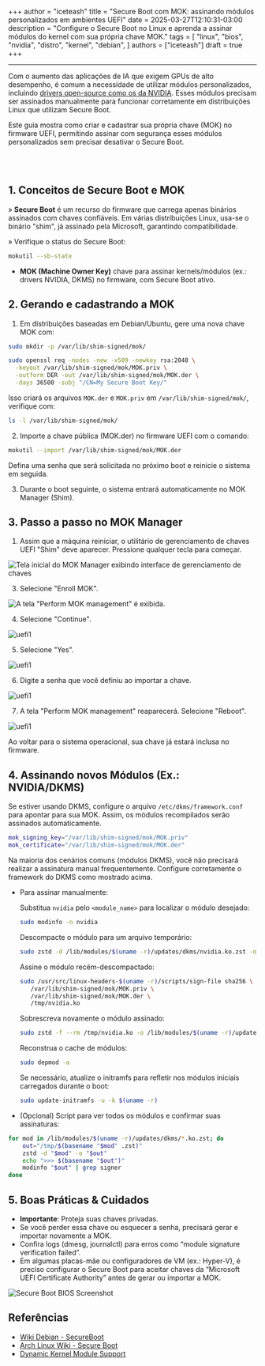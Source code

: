 +++
author = "iceteash"
title = "Secure Boot com MOK: assinando módulos personalizados em ambientes UEFI"
date = 2025-03-27T12:10:31-03:00
description = "Configure o Secure Boot no Linux e aprenda a assinar módulos do kernel com sua própria chave MOK."
tags = [
  "linux",
  "bios",
  "nvidia",
  "distro",
  "kernel",
  "debian",
]
authors = ["iceteash"]
draft = true
+++

<!--more-->
----

Com o aumento das aplicações de IA que exigem GPUs de alto desempenho, é comum a necessidade de utilizar módulos personalizados, incluindo <a href="https://github.com/NVIDIA/open-gpu-kernel-modules" target="_blank">drivers open-source como os da NVIDIA</a>. Esses módulos precisam ser assinados manualmente para funcionar corretamente em distribuições Linux que utilizam Secure Boot.

Este guia mostra como criar e cadastrar sua própria chave (MOK) no firmware UEFI, permitindo assinar com segurança esses módulos personalizados sem precisar desativar o Secure Boot.

<br></br>

## 1. Conceitos de Secure Boot e MOK

» **Secure Boot** é um recurso do firmware que carrega apenas binários assinados com chaves confiáveis. Em várias distribuições Linux, usa-se o binário "shim", já assinado pela Microsoft, garantindo compatibilidade.

» Verifique o status do Secure Boot:
```bash
mokutil --sb-state
```

- **MOK (Machine Owner Key)** chave para assinar kernels/módulos (ex.: drivers NVIDIA, DKMS) no firmware, com Secure Boot ativo.

## 2. Gerando e cadastrando a MOK

1. Em distribuições baseadas em Debian/Ubuntu, gere uma nova chave MOK com:

```bash
sudo mkdir -p /var/lib/shim-signed/mok/

sudo openssl req -nodes -new -x509 -newkey rsa:2048 \
  -keyout /var/lib/shim-signed/mok/MOK.priv \
  -outform DER -out /var/lib/shim-signed/mok/MOK.der \
  -days 36500 -subj "/CN=My Secure Boot Key/"
```

Isso criará os arquivos `MOK.der` e `MOK.priv` em `/var/lib/shim-signed/mok/`, verifique com:
```bash
ls -l /var/lib/shim-signed/mok/
```

2. Importe a chave pública (MOK.der) no firmware UEFI com o comando:

```bash
mokutil --import /var/lib/shim-signed/mok/MOK.der
```

Defina uma senha que será solicitada no próximo boot e reinicie o sistema em seguida.

3. Durante o boot seguinte, o sistema entrará automaticamente no MOK Manager (Shim).

## 3. Passo a passo no MOK Manager

1. Assim que a máquina reiniciar, o utilitário de gerenciamento de chaves UEFI "Shim" deve aparecer. Pressione qualquer tecla para começar.

![Tela inicial do MOK Manager exibindo interface de gerenciamento de chaves](/images/2025/secure-boot-bios-2.png)

3. Selecione "Enroll MOK".

![A tela "Perform MOK management" é exibida.](/images/2025/secure-boot-bios-3.png)

4. Selecione "Continue".

![uefi1](/images/2025/secure-boot-bios-6.png)

5. Selecione "Yes".

![uefi1](/images/2025/secure-boot-bios-7.png)

6. Digite a senha que você definiu ao importar a chave.

![uefi1](/images/2025/secure-boot-bios-8.png)

7. A tela "Perform MOK management" reaparecerá. Selecione "Reboot".

![uefi1](/images/2025/secure-boot-bios-9.png)

Ao voltar para o sistema operacional, sua chave já estará inclusa no firmware.

## 4. Assinando novos Módulos (Ex.: NVIDIA/DKMS)

Se estiver usando DKMS, configure o arquivo `/etc/dkms/framework.conf` para apontar para sua MOK. Assim, os módulos recompilados serão assinados automaticamente.

```bash
mok_signing_key="/var/lib/shim-signed/mok/MOK.priv"
mok_certificate="/var/lib/shim-signed/mok/MOK.der"
```

Na maioria dos cenários comuns (módulos DKMS), você não precisará realizar a assinatura manual frequentemente. Configure corretamente o framework do DKMS como mostrado acima.

- Para assinar manualmente:

   Substitua `nvidia` pelo `<module_name>` para localizar o módulo desejado:
   ```bash
   sudo modinfo -n nvidia
   ```
   Descompacte o módulo para um arquivo temporário:
   ```bash
   sudo zstd -d /lib/modules/$(uname -r)/updates/dkms/nvidia.ko.zst -o /tmp/nvidia.ko
   ```
   Assine o módulo recém-descompactado:
   ```bash
   sudo /usr/src/linux-headers-$(uname -r)/scripts/sign-file sha256 \
      /var/lib/shim-signed/mok/MOK.priv \
      /var/lib/shim-signed/mok/MOK.der \
      /tmp/nvidia.ko
   ```
   Sobrescreva novamente o módulo assinado:
   ```bash
   sudo zstd -f --rm /tmp/nvidia.ko -o /lib/modules/$(uname -r)/updates/dkms/nvidia.ko.zst
   ```
   Reconstrua o cache de módulos:
   ```bash
   sudo depmod -a
   ```
   Se necessário, atualize o initramfs para refletir nos módulos iniciais carregados durante o boot:
   ```bash
   sudo update-initramfs -u -k $(uname -r)
   ```

- (Opcional) Script para ver todos os módulos e confirmar suas assinaturas:

```bash
for mod in /lib/modules/$(uname -r)/updates/dkms/*.ko.zst; do
    out="/tmp/$(basename "$mod" .zst)"
    zstd -d "$mod" -o "$out"
    echo ">>> $(basename "$out")"
    modinfo "$out" | grep signer
done
```

## 5. Boas Práticas & Cuidados

- **Importante**: Proteja suas chaves privadas.
- Se você perder essa chave ou esquecer a senha, precisará gerar e importar novamente a MOK.
- Confira logs (dmesg, journalctl) para erros como “module signature verification failed”.
- Em algumas placas-mãe ou configuradores de VM (ex.: Hyper-V), é preciso configurar o Secure Boot para aceitar chaves da “Microsoft UEFI Certificate Authority” antes de gerar ou importar a MOK.

![Secure Boot BIOS Screenshot](/images/2025/secure-boot-bios-1.png)

## Referências

- [Wiki Debian - SecureBoot](https://wiki.debian.org/SecureBoot#MOK_-_Machine_Owner_Key)
- [Arch Linux Wiki - Secure Boot](https://wiki.archlinux.org/title/Unified_Extensible_Firmware_Interface/Secure_Boot)
- [Dynamic Kernel Module Support](https://wiki.archlinux.org/title/Dynamic_Kernel_Module_Support)
